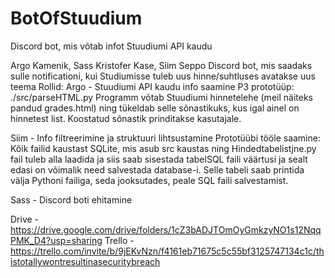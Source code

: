 # BotOfStuudium
Discord bot, mis võtab infot Stuudiumi API kaudu

Argo Kamenik, Sass Kristofer Kase, Siim Seppo
Discord bot, mis saadaks sulle notificationi, kui Studiumisse tuleb uus hinne/suhtluses avatakse uus teema
Rollid: 
Argo - Stuudiumi API kaudu info saamine
P3 prototüüp: ./src/parseHTML.py
Programm võtab Stuudiumi hinnetelehe (meil näiteks pandud grades.html) ning tükeldab selle sõnastikuks, kus igal ainel on hinnetest list.
Koostatud sõnastik prinditakse kasutajale.



Siim - Info filtreerimine ja struktuuri lihtsustamine
Prototüübi tööle saamine: Kõik failid kaustast SQLite, mis asub src kaustas ning Hindedtabelistjne.py fail tuleb alla laadida ja siis saab sisestada tabelSQL faili väärtusi ja sealt edasi on võimalik need salvestada database-i. Selle tabeli saab printida välja Pythoni failiga, seda jooksutades, peale SQL faili salvestamist.

Sass - Discord boti ehitamine



Drive - https://drive.google.com/drive/folders/1cZ3bADJTOmOyGmkzyNO1s12NqqPMK_D4?usp=sharing
Trello - https://trello.com/invite/b/9jEKvNzn/f4161eb71675c5c55bf3125747134c1c/thistotallywontresultinasecuritybreach
